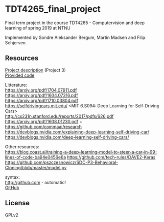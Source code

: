 # TDT4265_final_project
Final term project in the course TDT4265 - Computervision and deep learning of spring 2019 at NTNU

Implemented by Sondre Aleksander Bergum, Martin Madsen and Filip Schjerven.

## Resources
[Project description](https://www.overleaf.com/read/xgqfysbtbcpd) (Project 3)  
[Provided code](https://drive.google.com/file/d/1hKVc4METKj2aQy4yC3xnP8Dwc4zEd-Cn/view)  

Litterature:  
https://arxiv.org/pdf/1704.07911.pdf <Explaining How a Deep Neural Network Trained with End-to-End Learning Steers a Car>  
https://arxiv.org/pdf/1604.07316.pdf <End to End Learning for Self-Driving Cars>  
https://arxiv.org/pdf/1710.03804.pdf <End-to-End Deep Learning for Steering Autonomous
Vehicles Considering Temporal Dependencies>  
https://selfdrivingcars.mit.edu/ <MIT 6.S094: Deep Learning for Self-Driving Cars>  
http://cs231n.stanford.edu/reports/2017/pdfs/626.pdf <Self-Driving Car Steering Angle Prediction Based on Image Recognition>  
https://arxiv.org/pdf/1608.01230.pdf + https://github.com/commaai/research <Learning a Driving Simulator>  
https://devblogs.nvidia.com/explaining-deep-learning-self-driving-car/ <Explaining How End-to-End Deep Learning Steers a Self-Driving Car>  
https://devblogs.nvidia.com/deep-learning-self-driving-cars/ <End-to-End Deep Learning for Self-Driving Cars>  


Other resources:  
https://blog.coast.ai/training-a-deep-learning-model-to-steer-a-car-in-99-lines-of-code-ba94e0456e6a
https://github.com/tech-rules/DAVE2-Keras  
https://github.com/pszczesnowicz/SDC-P3-Behavioral-Cloning/blob/master/model.py

syntax:  
http://github.com - automatic!  
[GitHub](http://github.com)

## License
GPLv2
